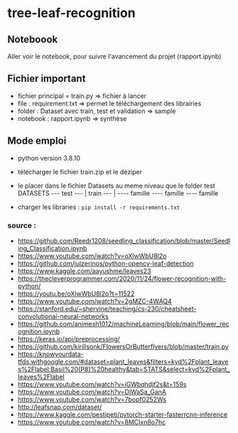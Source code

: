# tree-leaf-recognition

## Noteboook

Aller voir le notebook, pour suivre l'avancement du projet (rapport.ipynb)

## Fichier important 
- fichier principal = train.py => fichier à lancer
- file : requirement.txt => permet le téléchargement des librairies
- folder : Dataset avec train, test et validation => sample
- notebook : rapport.ipynb => synthèse

## Mode emploi 
- python version 3.8.10
- télécharger le fichier train.zip et le déziper
- le placer dans le fichier Datasets au meme niveau que le folder test
DATASETS --- test ---
            |
            train ---
                     |
                     ---- famille
                     ---- famille
                     ---- famille
  
- charger les libraries : `pip install -r requirements.txt`
### source : 

- https://github.com/Reedr1208/seedling_classification/blob/master/Seedling_Classification.ipynb
- https://www.youtube.com/watch?v=oXlwWbU8l2o
- https://github.com/julzerinos/python-opencv-leaf-detection
- https://www.kaggle.com/aayushme/leaves23
- https://thecleverprogrammer.com/2020/11/24/flower-recognition-with-python/
- https://youtu.be/oXlwWbU8l2o?t=11522
- https://www.youtube.com/watch?v=2gMZC-4WAQ4
- https://stanford.edu/~shervine/teaching/cs-230/cheatsheet-convolutional-neural-networks
- https://github.com/animesh1012/machineLearning/blob/main/flower_recognition.ipynb
- https://keras.io/api/preprocessing/
- https://github.com/kirillsonk/FlowersOrButterflyers/blob/master/train.py
- https://knowyourdata-tfds.withgoogle.com/#dataset=plant_leaves&filters=kyd%2Fplant_leaves%2Flabel:Basil%20(P8)%20healthy&tab=STATS&select=kyd%2Fplant_leaves%2Flabel
- https://www.youtube.com/watch?v=iGWbqhdjf2s&t=159s
- https://www.youtube.com/watch?v=DlWaSa_GanA
- https://www.youtube.com/watch?v=7bopf0252Ws
- http://leafsnap.com/dataset/
- https://www.kaggle.com/pestipeti/pytorch-starter-fasterrcnn-inference
- https://www.youtube.com/watch?v=8MClxn8o7hc

